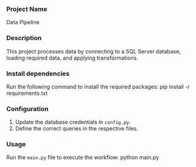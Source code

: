 ### Project Name
Data Pipeline

### Description
This project processes data by connecting to a SQL Server database, loading required data, and applying transformations.

### Install dependencies
Run the following command to install the required packages:
pip install -r requirements.txt

### Configuration
1. Update the database credentials in `config.py`.
2. Define the correct queries in the respective files.

### Usage
Run the `main.py` file to execute the workflow:
python main.py


